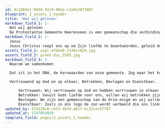 ```yaml
---
id: dc1865e1-069d-42c9-98ee-c3a9e207188f
blueprint: 2_assets_1_header
title: 'Wat wij geloven'
markdown_field_1: |-
  Wat wij geloven
  De Protestantse Gemeente Heerenveen is een gemeenschap die verbinding zoekt met God, elkaar, en de wereld. Gebaseerd op de Bijbel en het leven van Jezus biedt deze gastvrije kerk ruimte voor ontmoeting, geloofsondersteuning, en gezamenlijke bezinning op levensvragen. In een open sfeer worden inspiratie, troost, en richting gevonden, met plaats voor persoonlijke groei en geloofsverdieping.
markdown_field_2: |-
  Jezus	
  Jezus Christus roept ons op om Zijn liefde te beantwoorden, geleid door de Heilige Geest. Als Protestantse Gemeente Heerenveen streven we ernaar een diverse gemeenschap van gelovigen en zoekenden te zijn, sterk met elkaar verbonden in geloof en in liefde. We willen samen groeien en God dienen in alles wat we doen.
assets_field_1: yagl-ofdom8-1536x1024.jpg
assets_field_2: groot-dsc_2585.jpg
markdown_field_3: |-
  Waarom we samenkomen	

  Dat zit in het DNA, de kernwaarden van onze gemeente. Zeg maar het kompas dat ons richting geeft in hoe wij willen zijn: 

  Vertrouwend op God en op elkaar, Betrokken, Bevlogen en Dienstbaar.

      Vertrouwen: Wij vertrouwen op God en hebben vertrouwen in elkaar. Het is de basis om een bevlogen gemeenschap te zijn. 
      Betrokken: Vanuit Gods liefde voor ons, willen wij betrokken zijn op elkaar en de wereld, zoals de uitgestoken hand in ons logo verbeeldt. We hebben oprechte interesse in en aandacht voor elkaar. 
      Bevlogen: We zijn een gemeenschap van de Drie-enige en wij willen vanuit bezieling en gedrevenheid bevlogen zijn. We hebben werkelijk oog voor ontwikkeling, leren en groei.
      Dienstbaar: Zoals in ons logo de zon wordt verbeeld die ons links en rechts, voor en achter, van begin tot eind omgeeft en beschijnt, worden we door Jezus in beweging gezet, om dienstbaar te zijn en licht en warmte te verspreiden.
updated_by: 47e120c0-c653-4bfd-a81f-bc32cec57707
updated_at: 1747054929
template_field: pages/2_assets_1_header
---
```

